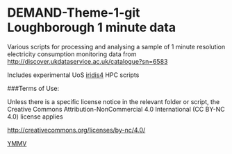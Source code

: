 DEMAND-Theme-1-git Loughborough 1 minute data
==================

Various scripts for processing and analysing a sample of 1 minute resolution electricity consumption monitoring data from http://discover.ukdataservice.ac.uk/catalogue?sn=6583

Includes experimental UoS [iridis4](http://www.southampton.ac.uk/isolutions/computing/hpc/iridis/) HPC scripts

###Terms of Use:

Unless there is a specific license notice in the relevant folder or script, the Creative Commons Attribution-NonCommercial 4.0 International (CC BY-NC 4.0) license applies

http://creativecommons.org/licenses/by-nc/4.0/

[YMMV](http://en.wiktionary.org/wiki/YMMV)

